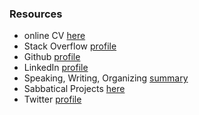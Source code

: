 
### Resources

* online CV [here](https://codetojoy.github.io/cv/web/index.html)
* Stack Overflow [profile](https://stackoverflow.com/users/12704/michael-easter)
* Github [profile](https://github.com/codetojoy)
* LinkedIn [profile](https://www.linkedin.com/in/michael-easter-24231316/) 
* Speaking, Writing, Organizing [summary](./Tech_Community_Involvement.md)
* Sabbatical Projects [here](./Sabbatical.List.md)
* Twitter [profile](https://twitter.com/codetojoy)

